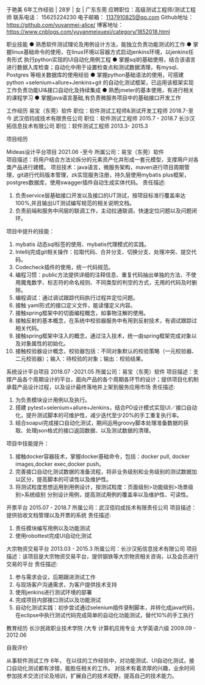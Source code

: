  
于艳美
6年工作经验 | 28岁 | 女 | 广东东莞
应聘职位：高级测试工程师/测试工程师
联系电话： 15625224230
电子邮箱： 1137910825@qq.com
Github地址：https://github.com/yuyanmei-alice/
博客地址：https://www.cnblogs.com/yuyanmeixuexi/category/1852018.html

职业技能
●	熟悉软件测试理论及用例设计方法，能独立负责功能测试的工作 
●	掌握linux基础命令的使用，在linux环境以容器方式启动jenkins环境，以jenkins任务形式
执行python实现的UI自动化用例工程
●	掌握sql的基础使用，结合该语言进行数据入库检查；自动化中用于设置检查点和测试数据清理，有mysql、Postgres 等相关数据库的使用经验
●	掌握python基础语法的使用，可搭建python +selenium+allure+Jenkins+git 的自动化测试框架，已运用该框架实现工作负责功能UI&接口自动化及持续集成
●	熟悉jmeter的基本使用，有进行相关的课程学习
●	掌握java语言基础,有负责微服务项目中的基础接口开发工作 

工作经历
易宝（东莞）软件                       职位：软件测试工程师&测试开发工程师     2018.7-至今
武汉佰钧成技术有限责任公司         职位：软件测试工程师   2015.7 - 2018.7
长沙汉拓信息技术有限公司           职位：软件测试工程师   2013.3- 2015.3

项目经历

Mideas设计平台项目	2021.06 -至今
所属公司：易宝（东莞）软件	
项目描述：将用户结合方法论拆分的元素资产化并形成一套元模型，支撑用户对各类产品进行建模。
项目技术：java语言，微服务架构，maven进行项目周期管理，git进行代码版本管理，zk实现服务注册，持久层使用mybatis plus框架，postgres数据库，使用swagger插件自动生成实体代码。
责任描述:
1.	负责service层基础接口开发以及接口的UT测试，按项目标准行覆盖率达100%,并且输出UT测试编写规范的相关说明文档。
2.	负责前端和服务中间层的联调工作，主动拉通联调，快速定位问题以及问题闭环。

项目中提升的技能：
1.	mybatis 动态sql标签的使用、mybatis代理模式的实践。
2.	Intellij完成git相关操作：拉取代码、合并分支、切换分支、处理冲突、提交代码。
3.	Codecheck插件的使用，统一代码规范。
4.	编程习惯：public方法提供详细的注释信息、重复代码抽出单独的方法、不使用魔鬼数字、标志符的命名规则、不同类型的判空的方式，无用的代码及时删除。
5.	编程调试：通过调试跟踪代码执行过程并定位问题。
6.	接触 yaml形式的接口定义文件，能读懂定义内容。
7.	接触spring框架中的切面编程概念，如事物注解的使用。
8.	接触反射的基本概念，在系统中校验器服务中有用到反射技术，有调试跟踪过相关代码。
9.	接触spring框架中注入的概念，通过注入技术，统一由spring框架完成对象以及对象属性的初始化。
10.	接触校验器设计概念，校验器包括：不同对象默认的校验策略（一元校验器、二元校验器）；输入：待校验的对象；输出：校验结果。

系统设计平台项目	2018.07 -2021.05
所属公司：易宝（东莞）软件
项目描述：支撑产品各个周期设计的平台，面向产品的各个周期各环节的设计；提供项目化机制承载产品设计过程，以及设计最终落地并上架到服务应用市场
责任描述:
1.	为负责模块设计用例以及执行。
2.	搭建 pytest+selenium+allure+Jenkins，结合PO设计模式实现UI／接口自动化，提升测试脚本的可维护性，减少迭代至少20%的手工重复执行率。
3.	结合soapui完成接口自动化测试，期间运用groovy脚本处理准备数据的获取、处理json格式的接口返回数据、以及测试数据的清理。

项目中技能提升：
1.	接触docker容器技术，掌握docker基础命令，包括：docker pull, docker images,docker exec,docker push。
2.	完善接口自动化测试数据的准备流程，将非业务级别和业务级别的测试数据加以区分，提高脚本的可读性以及维护性。 
3.	将测试粒度思想运用到用例设计，按测试粒度：页面级别>功能级别>场景级别>系统级别 分别设计用例，提高测试用例的覆盖率以及维护性、可读性。

开票平台	2015.07 - 2018.7
所属公司：武汉佰钧成技术有限责任公司
项目描述：提供验收文档管理以及开票的系统
责任描述:
1.	责任模块编写用例以及功能测试
2.	使用robottest完成UI自动化测试


大宗物资交易平台	2013.03 - 2015.3
所属公司：长沙汉拓信息技术有限公司
项目描述：该项目是大宗物资交易平台，提供钢铁等大宗物资相关咨询，以及会员进行交易的平台
责任描述:
1.	参与需求会议，后期跟进测试工作
2.	与现场客户沟通需求，为客户提供技术支持
3.	使用jenkins进行测试环境的部署
4.	完成项目内部接口测试以及功能测试
5.	自动化测试实践：初步尝试通过selenium插件录制脚本，并转化成java代码，在eclipse中执行测试代码完成简单的自动化功能测试，替代10%的手工执行

教育经历
长沙民政职业技术学院  /大专 计算机应用专业 大学英语六级	2009.09 - 2012.06

自我评价

从事软件测试工作 6年， 在以往的工作经验中，对功能测试、UI自动化测试，接口自动化测试都有涉猎，能胜任相关的工作。 
对技术有着浓厚的兴趣，业余时间参加技术交流讨论及培训，扩展自己的技术视野，提高自己的技术能力。
